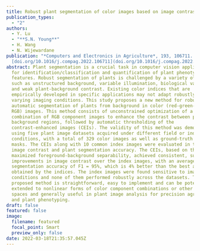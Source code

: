 ```yaml
---
title: Robust plant segmentation of color images based on image contrast optimization
publication_types:
  - "2"
authors:
  - Y. Lu
  - "**S.N. Young**"
  - H. Wang
  - N. Wijewardane
publication: "*Computers and Electronics in Agriculture*, 193, 106711.
  [doi.org/10.1016/j.compag.2022.106711](doi.org/10.1016/j.compag.2022.106711)"
abstract: Plant segmentation is a crucial task in computer vision applications
  for identification/classification and quantification of plant phenotypic
  features. Robust segmentation of plants is challenged by a variety of factors
  such as unstructured background, variable illumination, biological variations,
  and weak plant-background contrast. Existing color indices that are
  empirically developed in specific applications may not adapt robustly to
  varying imaging conditions. This study proposes a new method for robust,
  automatic segmentation of plants from background in color (red-green-blue,
  RGB) images. This method consists of unconstrained optimization of a linear
  combination of RGB component images to enhance the contrast between plant and
  background regions, followed by automatic thresholding of the
  contrast-enhanced images (CEIs). The validity of this method was demonstrated
  using five plant image datasets acquired under different field or indoor
  conditions, with a total of 329 color images as well as ground-truth plant
  masks. The CEIs along with 10 common index images were evaluated in terms of
  image contrast and plant segmentation accuracy. The CEIs, based on the
  maximized foreground-background separability, achieved consistent, substantial
  improvements in image contrast over the index images, with an average
  segmentation accuracy of F1 = 95%, which is 4% better than the best accuracy
  obtained by the indices. The index images were found sensitive to imaging
  conditions and none of them performed robustly across the datasets. The
  proposed method is straightforward, easy to implement and can be potentially
  extended to nonlinear forms of color component combinations or other color
  spaces and generally useful in plant image analysis for precision agriculture
  and plant phenotyping.
draft: false
featured: false
image:
  filename: featured
  focal_point: Smart
  preview_only: false
date: 2022-03-18T21:35:57.045Z
---
```

